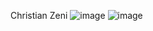 Christian Zeni
![image](https://user-images.githubusercontent.com/68239498/190666583-feaf6b7b-9c5d-4b93-9f30-a3e897b7da98.png)
![image](https://user-images.githubusercontent.com/68239498/190667664-d9f2c0b5-3092-425c-bb31-fdc5d9429ef3.png)
